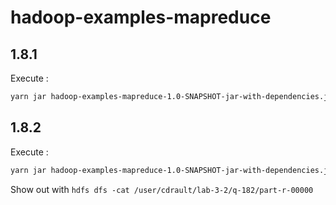 # hadoop-examples-mapreduce

## 1.8.1

Execute : 
```sh
yarn jar hadoop-examples-mapreduce-1.0-SNAPSHOT-jar-with-dependencies.jar district /user/cdrault/lab-3-2/trees.csv /user/cdrault/lab-3-2/q181
```

## 1.8.2

Execute :

```sh
yarn jar hadoop-examples-mapreduce-1.0-SNAPSHOT-jar-with-dependencies.jar district /user/cdrault/lab-3-2/trees.csv /user/cdrault/lab-3-2/q-182
```

Show out with `hdfs dfs -cat /user/cdrault/lab-3-2/q-182/part-r-00000`